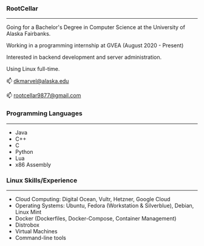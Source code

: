 ### RootCellar
---

Going for a Bachelor's Degree in Computer Science at the University of Alaska Fairbanks.

Working in a programming internship at GVEA (August 2020 - Present)

Interested in backend development and server administration.

Using Linux full-time.

📫 dkmarvel@alaska.edu

📫 rootcellar9877@gmail.com

### Programming Languages
---

- Java
- C++
- C
- Python
- Lua
- x86 Assembly

### Linux Skills/Experience
---

- Cloud Computing: Digital Ocean, Vultr, Hetzner, Google Cloud
- Operating Systems: Ubuntu, Fedora (Workstation & Silverblue), Debian, Linux Mint
- Docker (Dockerfiles, Docker-Compose, Container Management)
- Distrobox
- Virtual Machines
- Command-line tools


<!--
**RootCellar/RootCellar** is a ✨ _special_ ✨ repository because its `README.md` (this file) appears on your GitHub profile.

Here are some ideas to get you started:

- 🔭 I’m currently working on ...
- 🌱 I’m currently learning ...
- 👯 I’m looking to collaborate on ...
- 🤔 I’m looking for help with ...
- 💬 Ask me about ...
- 📫 How to reach me: ...
- 😄 Pronouns: ...
- ⚡ Fun fact: ...
-->
